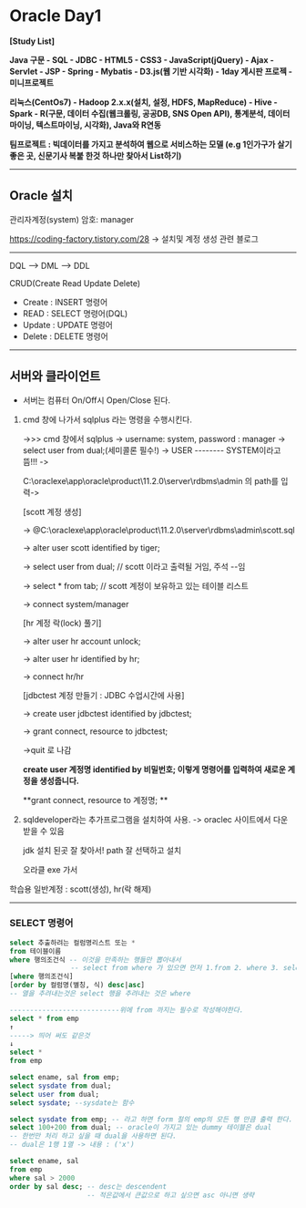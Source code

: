 # Oracle Day1

**[Study List]**

**Java 구문 - SQL - JDBC - HTML5 - CSS3 - JavaScript(jQuery) - Ajax - Servlet - JSP - Spring - Mybatis - D3.js(웹 기반 시각화) - 1day 게시판 프로젝 - 미니프로젝트**

**리눅스(CentOs7) - Hadoop 2.x.x(설치, 설정, HDFS, MapReduce) - Hive - Spark - R(구문, 데이터 수집(웹크롤링, 공공DB, SNS Open API), 통계분석, 데이터마이닝, 텍스트마이닝, 시각화), Java와 R연동**

**팀프로젝트 : 빅데이터를 가지고 분석하여 웹으로 서비스하는 모델 (e.g 1인가구가 살기 좋은 곳, 신문기사 복붙 한것 하나만 찾아서 List하기)**

----

## Oracle 설치

관리자계정(system) 암호: manager

https://coding-factory.tistory.com/28    -> 설치및 계정 생성 관련 블로그

-----------

DQL --> DML --> DDL

CRUD(Create Read Update Delete)

- Create : INSERT 명령어
- READ : SELECT 명령어(DQL)
- Update : UPDATE 명령어
- Delete : DELETE 명령어

-------

## 서버와 클라이언트

- 서버는 컴퓨터 On/Off시 Open/Close 된다.

1. cmd 창에 나가서 sqlplus 라는 명령을 수행시킨다.

   ->>> cmd 창에서 sqlplus -> username: system, password : manager -> select user from dual;(세미콜론 필수!) -> USER -------- SYSTEM이라고 뜸!!! -> 

   C:\oraclexe\app\oracle\product\11.2.0\server\rdbms\admin 의 path를 입력-> 

   [scott 계정 생성]

   -> @C:\oraclexe\app\oracle\product\11.2.0\server\rdbms\admin\scott.sql

   -> alter user scott identified by tiger;

   -> select user from dual; // scott 이라고 출력될 거임, 주석 --임

   -> select * from tab;			// scott 계정이 보유하고 있는 테이블 리스트

   -> connect system/manager

   [hr 계정 락(lock) 풀기]

   -> alter user hr account unlock;

   -> alter user hr identified by hr;

   -> connect hr/hr

   [jdbctest 계정 만들기 : JDBC 수업시간에 사용]

   -> create user jdbctest identified by jdbctest;

   -> grant connect, resource to jdbctest;

   ->quit 로 나감

   **create user 계정명 identified by 비밀번호; 이렇게 명령어를 입력하여 새로운 계정을 생성줍니다.**

   **grant connect, resource to 계정명; **

2. sqldeveloper라는 추가프로그램을 설치하여 사용. -> oraclec 사이트에서 다운 받을 수 있음

   jdk 설치 된곳 잘 찾아서! path 잘 선택하고 설치

   오라클 exe 가서 

학습용 일반계정 : scott(생성), hr(락 해제)

-----------

### SELECT 명령어

```sql
select 추출하려는 컬럼명리스트 또는 *
from 테이블이름
where 행의조건식 -- 이것을 만족하는 행들만 뽑아내서
			   -- select from where 가 있으면 먼저 1.from 2. where 3. select를 추출한다. 왜냐 먼저 테이블을 불러와야 데이터가 있으니까
[where 행의조건식]
[order by 컬럼명(별칭, 식) desc|asc]
-- 열을 추려내는것은 select 행을 추려내는 것은 where

---------------------------위에 from 까지는 필수로 작성해야한다.
select * from emp
↑
-----> 띄어 써도 같은것
↓
select *
from emp

select ename, sal from emp;
select sysdate from dual;
select user from dual;
select sysdate; --sysdate는 함수

select sysdate from emp; -- 라고 하면 form 절의 emp의 모든 행 만큼 출력 한다.
select 100+200 from dual; -- oracle이 가지고 있는 dummy 테이블은 dual
-- 한번만 처리 하고 싶을 때 dual을 사용하면 된다. 
-- dual은 1행 1열 -> 내용 : ('x')

select ename, sal
from emp
where sal > 2000
order by sal desc; -- desc는 descendent
                   -- 적은값에서 큰값으로 하고 싶으면 asc 아니면 생략
```

